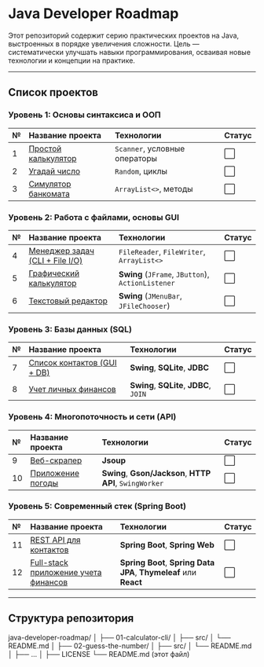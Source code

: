 # Java Developer Roadmap

Этот репозиторий содержит серию практических проектов на Java, выстроенных в порядке увеличения сложности. Цель — систематически улучшать навыки программирования, осваивая новые технологии и концепции на практике.

---

## Список проектов

### Уровень 1: Основы синтаксиса и ООП
| № | Название проекта | Технологии | Статус |
| :-- | :--- | :--- | :--- |
| 1 | [Простой калькулятор](01-calculator-cli) | `Scanner`, условные операторы | ⬜️ |
| 2 | [Угадай число](02-guess-the-number) | `Random`, циклы | ⬜️ |
| 3 | [Симулятор банкомата](03-atm-simulator) | `ArrayList<>`, методы | ⬜️ |

### Уровень 2: Работа с файлами, основы GUI
| № | Название проекта | Технологии | Статус |
| :-- | :--- | :--- | :--- |
| 4 | [Менеджер задач (CLI + File I/O)](04-task-manager-cli) | `FileReader`, `FileWriter`, `ArrayList<>` | ⬜️ |
| 5 | [Графический калькулятор](05-gui-calculator) | **Swing** (`JFrame`, `JButton`), `ActionListener` | ⬜️ |
| 6 | [Текстовый редактор](06-text-editor) | **Swing** (`JMenuBar`, `JFileChooser`) | ⬜️ |

### Уровень 3: Базы данных (SQL)
| № | Название проекта | Технологии | Статус |
| :-- | :--- | :--- | :--- |
| 7 | [Список контактов (GUI + DB)](07-address-book) | **Swing**, **SQLite**, **JDBC** | ⬜️ |
| 8 | [Учет личных финансов](08-personal-finance) | **Swing**, **SQLite**, **JDBC**, `JOIN` | ⬜️ |

### Уровень 4: Многопоточность и сети (API)
| № | Название проекта | Технологии | Статус |
| :-- | :--- | :--- | :--- |
| 9 | [Веб-скрапер](09-web-scraper) | **Jsoup** | ⬜️ |
| 10 | [Приложение погоды](10-weather-app) | **Swing**, **Gson/Jackson**, **HTTP API**, `SwingWorker` | ⬜️ |

### Уровень 5: Современный стек (Spring Boot)
| № | Название проекта | Технологии | Статус |
| :-- | :--- | :--- | :--- |
| 11 | [REST API для контактов](11-contact-rest-api) | **Spring Boot**, **Spring Web** | ⬜️ |
| 12 | [Full-stack приложение учета финансов](12-fullstack-finance-app) | **Spring Boot**, **Spring Data JPA**, **Thymeleaf** или **React** | ⬜️ |

---

## Структура репозитория
java-developer-roadmap/
│
├── 01-calculator-cli/
│ ├── src/
│ └── README.md
│
├── 02-guess-the-number/
│ ├── src/
│ └── README.md
│
├── ...
│
├── LICENSE
└── README.md (этот файл)
